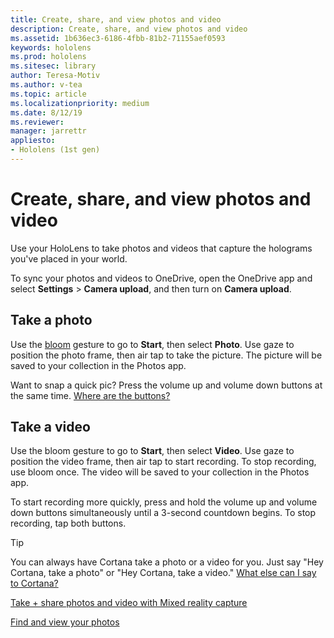 ```yaml
---
title: Create, share, and view photos and video
description: Create, share, and view photos and video
ms.assetid: 1b636ec3-6186-4fbb-81b2-71155aef0593
keywords: hololens
ms.prod: hololens
ms.sitesec: library
author: Teresa-Motiv
ms.author: v-tea
ms.topic: article
ms.localizationpriority: medium
ms.date: 8/12/19
ms.reviewer: 
manager: jarrettr
appliesto:
- Hololens (1st gen)
---
```


# Create, share, and view photos and video

Use your HoloLens to take photos and videos that capture the holograms you've placed in your world.

To sync your photos and videos to OneDrive, open the OneDrive app and select **Settings** > **Camera upload**, and then turn on **Camera upload**.

## Take a photo

Use the [bloom](https://support.microsoft.com/help/12644/hololens-use-gestures) gesture to go to **Start**, then select **Photo**. Use gaze to position the photo frame, then air tap to take the picture. The picture will be saved to your collection in the Photos app.</p>

Want to snap a quick pic? Press the volume up and volume down buttons at the same time. [Where are the buttons?](https://support.microsoft.com/help/12649/hololens-whats-in-the-box)

## Take a video

Use the bloom gesture to go to **Start**, then select **Video**. Use gaze to position the video frame, then air tap to start recording. To stop recording, use bloom once. The video will be saved to your collection in the Photos app.

To start recording more quickly, press and hold the volume up and volume down buttons simultaneously until a 3-second countdown begins. To stop recording, tap both buttons.

> [!TIP]
> You can always have Cortana take a photo or a video for you. Just say "Hey Cortana, take a photo" or "Hey Cortana, take a video." [What else can I say to Cortana?](hololens-cortana.md)

[Take + share photos and video with Mixed reality capture](https://docs.microsoft.com/en-us/windows/mixed-reality/mixed-reality-capture)

[Find and view your photos](https://docs.microsoft.com/en-us/windows/mixed-reality/see-your-photos)
